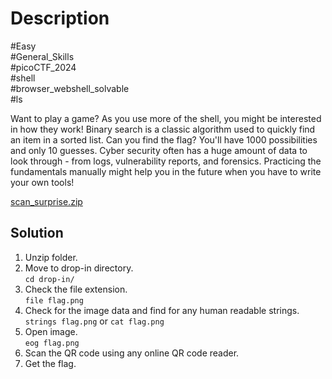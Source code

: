 # Description

#Easy<br>
#General_Skills<br>
#picoCTF_2024<br>
#shell<br>
#browser_webshell_solvable<br>
#ls<br>

Want to play a game? As you use more of the shell, you might be interested in how they work! Binary search is a classic algorithm used to quickly find an item in a sorted list. Can you find the flag? You'll have 1000 possibilities and only 10 guesses.
Cyber security often has a huge amount of data to look through - from logs, vulnerability reports, and forensics. Practicing the fundamentals manually might help you in the future when you have to write your own tools!

[scan_surprise.zip](../Scan_Surprise/scan_surprise.zip)

## Solution

1. Unzip folder.
2. Move to drop-in directory.<br>
   `cd drop-in/`
3. Check the file extension.<br>
   `file flag.png`
4. Check for the image data and find for any human readable strings.<br>
   `strings flag.png` or `cat flag.png`
5. Open image.<br>
   `eog flag.png`
6. Scan the QR code using any online QR code reader.
7. Get the flag.

